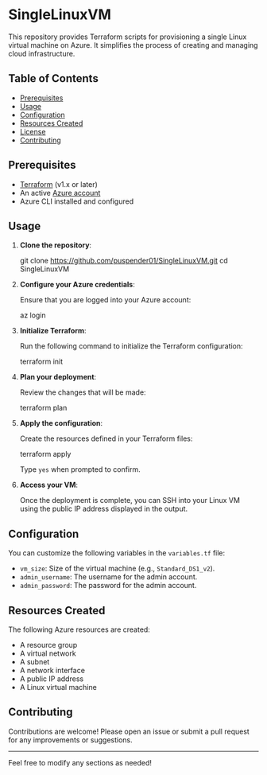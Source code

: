 # SingleLinuxVM

This repository provides Terraform scripts for provisioning a single Linux virtual machine on Azure. It simplifies the process of creating and managing cloud infrastructure.

## Table of Contents

- [Prerequisites](#prerequisites)
- [Usage](#usage)
- [Configuration](#configuration)
- [Resources Created](#resources-created)
- [License](#license)
- [Contributing](#contributing)

## Prerequisites

- [Terraform](https://www.terraform.io/downloads.html) (v1.x or later)
- An active [Azure account](https://azure.microsoft.com/en-us/free/)
- Azure CLI installed and configured

## Usage

1. **Clone the repository**:

   
   git clone https://github.com/puspender01/SingleLinuxVM.git
   cd SingleLinuxVM
   

2. **Configure your Azure credentials**:

   Ensure that you are logged into your Azure account:

   
   az login
   

3. **Initialize Terraform**:

   Run the following command to initialize the Terraform configuration:

   
   terraform init
   

4. **Plan your deployment**:

   Review the changes that will be made:

   
   terraform plan
   

5. **Apply the configuration**:

   Create the resources defined in your Terraform files:

   
   terraform apply
   

   Type `yes` when prompted to confirm.

6. **Access your VM**:

   Once the deployment is complete, you can SSH into your Linux VM using the public IP address displayed in the output.

## Configuration

You can customize the following variables in the `variables.tf` file:

- `vm_size`: Size of the virtual machine (e.g., `Standard_DS1_v2`).
- `admin_username`: The username for the admin account.
- `admin_password`: The password for the admin account.

## Resources Created

The following Azure resources are created:

- A resource group
- A virtual network
- A subnet
- A network interface
- A public IP address
- A Linux virtual machine


## Contributing

Contributions are welcome! Please open an issue or submit a pull request for any improvements or suggestions.

---

Feel free to modify any sections as needed!
